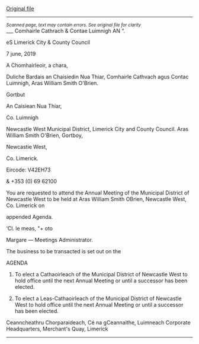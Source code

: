 [Original file](https://www.limerick.ie/sites/default/files/media/documents/2019-06/00%202019-06-12%20Agenda.pdf)

---
*<small>Scanned page, text may contain errors. See original file for clarity</small>*  
___ Comhairle Cathrach
& Contae Luimnigh
AN “.

eS Limerick City
& County Council

7 june, 2019

A Chomhairleoir, a chara,

Duliche Bardais an Chaisiedin Nua Thiar,
Comhairle Cathvach agus Contac Luimnigh,
Aras William Smith O'Brien.

Gortbut

An Caisiean Nua Thiar,

Co. Luimnigh

Newcastle West Municipal District,
Limerick City and County Council.
Aras William Smith O'Brien,
Gortboy,

Newcastie West,

Co. Limerick.

Eircode: V42EH73

& +353 (0) 69 62100

You are requested to attend the Annual Meeting of the Municipal District of Newcastle West
to be held at Aras William Smith OBrien, Newcastle West, Co. Limerick on

appended Agenda.

‘Cl. le meas, "+ oto

Margare —
Meetings Administrator.

The business to be transacted is set out on the

AGENDA

1. To elect a Cathaoirleach of the Municipal District of Newcastle West to hold office until
the next Annual Meeting or until a successor has been elected.

2. To elect a Leas-Cathaoirleach of the Municipal District of Newcastle West to hold
office until the next Annual Meeting or until a successor has been elected.

Ceanncheathru Chorparaideach, Cé na gCeannaithe, Luimneach
Corporate Headquarters, Merchant's Quay, Limerick


---
